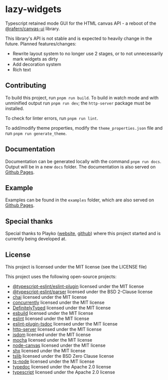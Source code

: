 # lazy-widgets

Typescript retained mode GUI for the HTML canvas API - a reboot of the
[@rafern/canvas-ui](https://www.npmjs.com/package/@rafern/canvas-ui) library.

This library's API is not stable and is expected to heavily change in the
future. Planned features/changes:
- Rewrite layout system to no longer use 2 stages, or to not unnecessarily mark widgets as dirty
- Add decoration system
- Rich text

## Contributing

To build this project, run `pnpm run build`. To build in watch mode and with
unminified output run `pnpm run dev`; the `http-server` package must be
installed.

To check for linter errors, run `pnpm run lint`.

To add/modify theme properties, modify the `theme_properties.json` file and run
`pnpm run generate_theme`.

## Documentation

Documentation can be generated locally with the command `pnpm run docs`. Output
will be in a new `docs` folder. The documentation is also served on
[Github Pages](https://rafern.github.io/lazy-widgets).

## Example

Examples can be found in the `examples` folder, which are also served on
[Github Pages](https://rafern.github.io/lazy-widgets/examples).

## Special thanks

Special thanks to Playko ([website](https://www.playko.com/),
[github](https://github.com/playkostudios)) where this project started and is
currently being developed at.

## License

This project is licensed under the MIT license (see the LICENSE file)

This project uses the following open-source projects:
- [@typescript-eslint/eslint-plugin](https://github.com/typescript-eslint/typescript-eslint) licensed under the MIT license
- [@typescript-eslint/parser](https://github.com/typescript-eslint/typescript-eslint) licensed under the BSD 2-Clause license
- [chai](http://chaijs.com/) licensed under the MIT license
- [concurrently](https://github.com/open-cli-tools/concurrently) licensed under the MIT license
- [DefinitelyTyped](http://definitelytyped.github.io/) licensed under the MIT license
- [esbuild](https://github.com/evanw/esbuild) licensed under the MIT license
- [eslint](https://github.com/eslint/eslint) licensed under the MIT license
- [eslint-plugin-tsdoc](https://github.com/microsoft/tsdoc) licensed under the MIT license
- [http-server](https://github.com/http-party/http-server) licensed under the MIT license
- [jsdom](https://github.com/jsdom/jsdom#readme) licensed under the MIT license
- [mocha](https://mochajs.org/) licensed under the MIT license
- [node-canvas](https://github.com/Automattic/node-canvas) licensed under the MIT license
- [shx](https://github.com/shelljs/shx#readme) licensed under the MIT license
- [tslib](https://github.com/Microsoft/tslib) licensed under the BSD Zero Clause license
- [ts-node](https://typestrong.org/ts-node) licensed under the MIT license
- [typedoc](https://github.com/TypeStrong/TypeDoc) licensed under the Apache 2.0 license
- [typescript](https://github.com/Microsoft/TypeScript) licensed under the Apache 2.0 license
